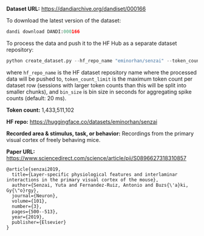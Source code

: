 
**Dataset URL:** https://dandiarchive.org/dandiset/000166

To download the latest version of the dataset:
```python
dandi download DANDI:000166
```

To process the data and push it to the HF Hub as a separate dataset repository:
```python
python create_dataset.py --hf_repo_name "eminorhan/senzai" --token_count_limit 10_000_000 --bin_size 0.02
```
where `hf_repo_name` is the HF dataset repository name where the processed data will be pushed to, `token_count_limit` is the maximum token count per dataset row (sessions with larger token counts than this will be split into smaller chunks), and `bin_size` is bin size in seconds for aggregating spike counts (default: 20 ms).

**Token count:** 1,433,511,102

**HF repo:** https://huggingface.co/datasets/eminorhan/senzai

**Recorded area & stimulus, task, or behavior:** Recordings from the primary visual cortex of freely behaving mice.

**Paper URL:** https://www.sciencedirect.com/science/article/pii/S0896627318310857

```
@article{senzai2019,
  title={Layer-specific physiological features and interlaminar interactions in the primary visual cortex of the mouse},
  author={Senzai, Yuta and Fernandez-Ruiz, Antonio and Buzs{\'a}ki, Gy{\"o}rgy},
  journal={Neuron},
  volume={101},
  number={3},
  pages={500--513},
  year={2019},
  publisher={Elsevier}
}
```